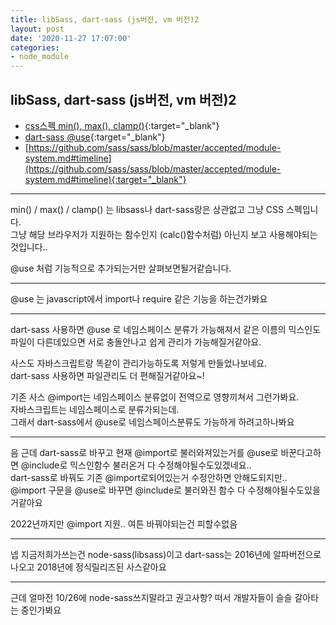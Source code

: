 ```yaml
---
title: libSass, dart-sass (js버전, vm 버전)2
layout: post
date: '2020-11-27 17:07:00'
categories:
- node_module
---
```


## libSass, dart-sass (js버전, vm 버전)2

* [css스펙 min(), max(), clamp()](https://chipcullen.com/css-min-max-clamp-functions/){:target="_blank"}
* [dart-sass @use](https://sass-lang.com/documentation/at-rules/use){:target="_blank"}
* [https://github.com/sass/sass/blob/master/accepted/module-system.md#timeline](https://github.com/sass/sass/blob/master/accepted/module-system.md#timeline){:target="_blank"}

---

min() / max() / clamp() 는 libsass나 dart-sass랑은 상관없고 그냥 CSS 스펙입니다.  
그냥 해당 브라우저가 지원하는 함수인지 (calc()함수처럼) 아닌지 보고 사용해야되는 것입니다..

@use 처럼 기능적으로 추가되는거만 살펴보면될거같습니다.

----

@use 는 javascript에서 import나 require 같은 기능을 하는건가봐요

----

dart-sass 사용하면 @use 로 네임스페이스 분류가 가능해져서 같은 이름의 믹스인도 파일이 다른데있으면 서로 충돌안나고 쉽게 관리가 가능해질거같아요.

사스도 자바스크립트랑 똑같이 관리가능하도록 저렇게 만들었나보네요.  
dart-sass 사용하면 파일관리도 더 편해질거같아요~!

기존 사스 @import는 네임스페이스 분류없이 전역으로 영향끼쳐서 그런가봐요.  
자바스크립트는 네임스페이스로 분류가되는데.  
그래서 dart-sass에서 @use로 네임스페이스분류도 가능하게 하려고하나봐요

---

음 근데 dart-sass로 바꾸고 현재 @import로 불러와져있는거를 @use로 바꾼다고하면 @include로 믹스인함수 불러온거 다 수정해야될수도있겠네요..  
dart-sass로 바꿔도 기존 @import로되어있는거 수정안하면 안해도되지만..  
@import 구문을 @use로 바꾸면 @include로 불러와진 함수 다 수정해야될수도있을거같아요  

2022년까지만 @import 지원.. 여튼 바꿔야되는건 피할수없음

---

넵 지금저희가쓰는건 node-sass(libsass)이고 dart-sass는 2016년에 알파버전으로 나오고 2018년에 정식릴리즈된 사스같아요

---

근데 얼마전 10/26에 node-sass쓰지말라고 권고사항? 떠서 개발자들이 슬슬 갈아타는 중인가봐요